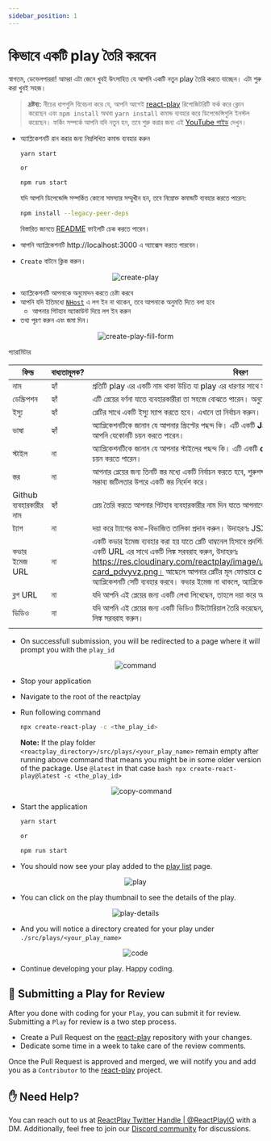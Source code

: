 ```yaml
---
sidebar_position: 1
---
```


# কিভাবে একটি play তৈরি করবেন

স্বাগতম, ডেভেলপাররা! আমরা এটা জেনে খুবই উৎসাহিত যে আপনি একটি নতুন play তৈরি করতে যাচ্ছেন। এটা শুরু করা খুবই সহজ।

> **দ্রষ্টব্য:** নীচের ধাপগুলি বিবেচনা করে যে, আপনি আগেই [react-play](https://github.com/reactplay/react-play) রিপোজিটরিটি ফর্ক করে ক্লোন করেছেন এবং `npm install` অথবা `yarn install` কমান্ড ব্যবহার করে ডিপেন্ডেন্সিগুলি ইনস্টল করেছেন। ফর্কিং সম্পর্কে আপনি যদি নতুন হন, তবে শুরু করার জন্য এই [YouTube গাইড](https://www.youtube.com/watch?v=h8suY-Osn8Q) দেখুন।

- অ্যাপ্লিকেশনটি রান করার জন্য নিম্নলিখিত কমান্ড ব্যবহার করুন

  ```bash
  yarn start

  or

  npm run start
  ```

  যদি আপনি ডিপেন্ডেন্সি সম্পর্কিত কোনো সমস্যার সম্মুখীন হন, তবে নিম্নোক্ত কমান্ডটি ব্যবহার করতে পারেন:

  ```bash
  npm install --legacy-peer-deps
  ```

  বিস্তারিত জানতে [README](https://github.com/reactplay/react-play#readme) ফাইলটি চেক করতে পারেন।

- আপনি অ্যাপ্লিকেশনটি http://localhost:3000 এ অ্যাক্সেস করতে পারবেন।
- `Create` বাটনে ক্লিক করুন।

<p align="center">
  <img src="https://res.cloudinary.com/atapas/image/upload/v1675171492/ReactPlay/Screenshot_2023-01-31_at_6.43.49_PM_bkcvkv.png" alt="create-play" />
</p>

- অ্যাপ্লিকেশনটি আপনাকে অনুমোদন করতে চেষ্টা করবে
- আপনি যদি ইতিমধ্যে [`NHost`](https://nhost.io) এ লগ ইন না থাকেন, তবে আপনাকে অনুমতি দিতে বলা হবে
  - আপনার গিটহাব অ্যাকাউন্ট দিয়ে লগ ইন করুন
- তথ্য পূরণ করুন এবং জমা দিন।

<p align="center">
  <img src="https://res.cloudinary.com/atapas/image/upload/v1675171492/ReactPlay/Screenshot_2023-01-31_at_6.51.24_PM_ljc1hz.png" alt="create-play-fill-form"/>
</p>

প্যারামিটার

| ফিল্ড                   | বাধ্যতামূলক? | বিবরণ                                                                                                                                                                                                                                                                                                                                                                                                                           |
| ----------------------- | ------------ | ------------------------------------------------------------------------------------------------------------------------------------------------------------------------------------------------------------------------------------------------------------------------------------------------------------------------------------------------------------------------------------------------------------------------------- |
| নাম                     | হ্যাঁ        | প্রতিটি play এর একটি নাম থাকা উচিত যা play এর ধারণার সাথে সম্পর্কিত।                                                                                                                                                                                                                                                                                                                                                            |
| ডেস্ক্রিপশন             | হ্যাঁ        | এটি প্লেয়ের বর্ণনা যাতে ব্যবহারকারীরা তা সহজে বোঝতে পারেন। অনুমোদিত অক্ষরের সর্বাধিক সংখ্যা হল 1024।                                                                                                                                                                                                                                                                                                                           |
| ইস্যু                   | হ্যাঁ        | প্লেটির সাথে একটি ইস্যু ম্যাপ করতে হবে। এখানে তা নির্বাচন করুন।                                                                                                                                                                                                                                                                                                                                                                 |
| ভাষা                    | হ্যাঁ        | অ্যাপ্লিকেশনটিকে জানান যে আপনার স্ক্রিপ্টের পছন্দ কি। এটি একটি **JavaScript** বা **TypeScript** সমর্থন করে। আপনি যেকোনটি চয়ন করতে পারেন।                                                                                                                                                                                                                                                                                       |
| স্টাইল                  | না           | অ্যাপ্লিকেশনটিকে জানান যে আপনার স্টাইলের পছন্দ কি। এটি একটি **css** বা **scss** সমর্থন করে। আপনি যেকোনটি চয়ন করতে পারেন।                                                                                                                                                                                                                                                                                                       |
| স্তর                    | না           | আপনার প্লেয়ের জন্য তিনটি স্তর মধ্যে একটি নির্বাচন করতে হবে, শুরুশব্দবিহীন, মধ্যম বা উন্নত। প্লেয়ের ডেভেলপমেন্টের সম্ভাব্য জটিলতার উপরে একটি স্তর নির্দেশ করে।                                                                                                                                                                                                                                                                 |
| Github ব্যবহারকারীর নাম | হ্যাঁ        | প্লেয় তৈরি করতে আপনার গিটহাব ব্যবহারকারীর নাম দিন যাতে আপনাকে প্লেয়ের সৃষ্টিকারী হিসাবে চিহ্নিত করা যায়।                                                                                                                                                                                                                                                                                                                     |
| ট্যাগ                   | না           | দয়া করে ট্যাগের কমা-বিভাজিত তালিকা প্রদান করুন। উদাহরণঃ JSX, Hooks                                                                                                                                                                                                                                                                                                                                                             |
| কভার ইমেজ URL           | না           | একটি কভার ইমেজ ব্যবহার করা হয় যাতে প্লেটি থাম্বনেল হিসাবে প্রদর্শিত হয়। দয়া করে পাবলিকভাবে অ্যাক্সেস যোগ্য একটি URL এর সাথে একটি লিঙ্ক সরবরাহ করুন, উদাহরণঃ https://res.cloudinary.com/reactplay/image/upload/v1649060528/demos/id-card_pdvyvz.png। আছেলে আপনার প্লেটির মূল ফোল্ডারে cover.png নামে একটি কভার ইমেজ থাকলে অ্যাপ্লিকেশনটি সেটি ব্যবহার করবে। কভার ইমেজ না থাকলে, অ্যাপ্লিকেশনটি ডিফল্ট কভার ইমেজ ব্যবহার করবে। |
| ব্লগ URL                | না           | যদি আপনি এই প্লেয়ের জন্য একটি লেখা লিখেছেন, তাহলে দয়া করে আপনার ব্লগ লেখার পৃষ্ঠার লিঙ্ক সরবরাহ করুন।                                                                                                                                                                                                                                                                                                                         |
| ভিডিও                   | না           | যদি আপনি এই প্লেয়ের জন্য একটি ভিডিও টিউটোরিয়াল তৈরি করেছেন, তাহলে দয়া করে আপনার YouTube ভিডিওর লিঙ্ক সরবরাহ করুন।                                                                                                                                                                                                                                                                                                            |
|                         |

- On successfull submission, you will be redirected to a page where it will prompt you with the `play_id`

<p align="center">
  <img src="https://res.cloudinary.com/atapas/image/upload/v1675172353/ReactPlay/Screenshot_2023-01-31_at_7.02.55_PM_k1tphu.png" alt="command" />
</p>

- Stop your application
- Navigate to the root of the reactplay
- Run following command

  ```bash
  npx create-react-play -c <the_play_id>
  ```

  **Note:** If the play folder `<reactplay_directory>/src/plays/<your_play_name>` remain empty after running above command that means you might be in some older version of the package. Use `@latest` in that case
  `bash
npx create-react-play@latest -c <the_play_id>
`
  <p align="center">
  <img src="https://res.cloudinary.com/atapas/image/upload/v1675172352/ReactPlay/Screenshot_2023-01-31_at_7.06.07_PM_jhbcbl.png" alt="copy-command" />
  </p>

- Start the application

  ```bash
  yarn start

  or

  npm run start
  ```

- You should now see your play added to the [play list](http://localhost:3000/plays) page.
<p align="center">
  <img src="https://res.cloudinary.com/atapas/image/upload/v1675172352/ReactPlay/Screenshot_2023-01-31_at_7.06.55_PM_gyck2r.png" alt="play" />
</p>

- You can click on the play thumbnail to see the details of the play.
<p align="center">
  <img src="https://res.cloudinary.com/atapas/image/upload/v1675172353/ReactPlay/Screenshot_2023-01-31_at_7.07.19_PM_dnmcuu.png" alt="play-details"/>
</p>

- And you will notice a directory created for your play under `./src/plays/<your_play_name>`
<p align="center">
  <img src="https://res.cloudinary.com/atapas/image/upload/v1675172514/ReactPlay/Screenshot_2023-01-31_at_7.10.36_PM_uxjomi.png" alt="code"/>
</p>

- Continue developing your play. Happy coding.

## 👀 Submitting a Play for Review

After you done with coding for your `Play`, you can submit it for review. Submitting a `Play` for review is a two step process.

- Create a Pull Request on the [react-play](https://github.com/reactplay/react-play) repository with your changes.
- Dedicate some time in a week to take care of the review comments.

Once the Pull Request is approved and merged, we will notify you and add you as a `Contributor` to the [react-play](https://github.com/reactplay/react-play) project.

## ✋ Need Help?

You can reach out to us at [ReactPlay Twitter Handle | @ReactPlayIO](https://twitter.com/ReactPlayIO) with a DM. Additionally, feel free to join our [Discord community](https://discord.gg/vrTxWUP8Am) for discussions.
